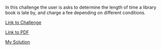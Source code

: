 In this challenge the user is asks to determine the length of time a library book is late by, and charge a fee depending on different conditions.

[Link to Challenge](https://www.hackerrank.com/challenges/30-nested-logic/problem)

[Link to PDF](./nested_logic.pdf)

[My Solution](./nest_logic.py)
